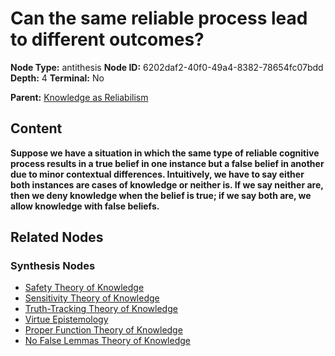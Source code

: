 # Can the same reliable process lead to different outcomes?

**Node Type:** antithesis
**Node ID:** 6202daf2-40f0-49a4-8382-78654fc07bdd
**Depth:** 4
**Terminal:** No

**Parent:** [Knowledge as Reliabilism](knowledge-as-reliabilism-synthesis-9aebef31-b2ac-40ef-aff3-bf542fd3daa2.md)

## Content

**Suppose we have a situation in which the same type of reliable cognitive process results in a true belief in one instance but a false belief in another due to minor contextual differences. Intuitively, we have to say either both instances are cases of knowledge or neither is. If we say neither are, then we deny knowledge when the belief is true; if we say both are, we allow knowledge with false beliefs.**

## Related Nodes

### Synthesis Nodes

- [Safety Theory of Knowledge](safety-theory-of-knowledge-synthesis-4fd9010f-4ed4-46cf-94be-cce9d5461da6.md)
- [Sensitivity Theory of Knowledge](sensitivity-theory-of-knowledge-synthesis-90d065e4-3907-4c6e-abab-618c90537a8d.md)
- [Truth-Tracking Theory of Knowledge](truth-tracking-theory-of-knowledge-synthesis-af39405f-6c84-4d1b-bae7-fb1a0bf3377a.md)
- [Virtue Epistemology](virtue-epistemology-synthesis-9e2ac484-2daa-40ab-9329-9e1c364c593b.md)
- [Proper Function Theory of Knowledge](proper-function-theory-of-knowledge-synthesis-8d2a128c-99ff-45c4-bfac-0267213d7a52.md)
- [No False Lemmas Theory of Knowledge](no-false-lemmas-theory-of-knowledge-synthesis-dd5ff1c5-f53f-490a-adec-34bd8ac88d5d.md)
